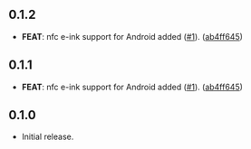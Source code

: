 ## 0.1.2

 - **FEAT**: nfc e-ink support for Android added ([#1](https://github.com/flutter-and-friends/friends_badge/issues/1)). ([ab4ff645](https://github.com/flutter-and-friends/friends_badge/commit/ab4ff645df56aaf5a8a4b3d6f934a6780fab2cf1))

## 0.1.1

 - **FEAT**: nfc e-ink support for Android added ([#1](https://github.com/spydon/friends_badge/issues/1)). ([ab4ff645](https://github.com/spydon/friends_badge/commit/ab4ff645df56aaf5a8a4b3d6f934a6780fab2cf1))

## 0.1.0

 - Initial release.
